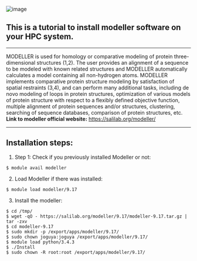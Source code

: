 
![image](https://user-images.githubusercontent.com/17006122/156988502-8ae62f83-2885-46d6-a420-d6e04fe3c6d4.png)

## This is a tutorial to install modeller software on your HPC system. 
*****************************************************************
MODELLER is used for homology or comparative modeling of protein three-dimensional structures (1,2).
The user provides an alignment of a sequence to be modeled with known related structures and MODELLER automatically calculates a model containing all non-hydrogen atoms.
MODELLER implements comparative protein structure modeling by satisfaction of spatial restraints (3,4), and can perform many additional tasks, including de novo modeling of loops in protein structures, optimization of various models of protein structure with respect to a flexibly defined objective function, multiple alignment of protein sequences and/or structures, clustering, searching of sequence databases, comparison of protein structures, etc.
**Link to modeller official website:**
https://salilab.org/modeller/
*****************************************************************

## Installation steps:
1. Step 1: Check if you previously installed Modeller or not:

````
$ module avail modeller
````

2. Load Modeller if there was installed:

````
$ module load modeller/9.17
````

3. Install the modeller:

````
$ cd /tmp/
$ wget -qO - https://salilab.org/modeller/9.17/modeller-9.17.tar.gz | tar -zxv
$ cd modeller-9.17
$ sudo mkdir -p /export/apps/modeller/9.17/
$ sudo chown joguya:joguya /export/apps/modeller/9.17/
$ module load python/3.4.3
$ ./Install
$ sudo chown -R root:root /export/apps/modeller/9.17/
````

